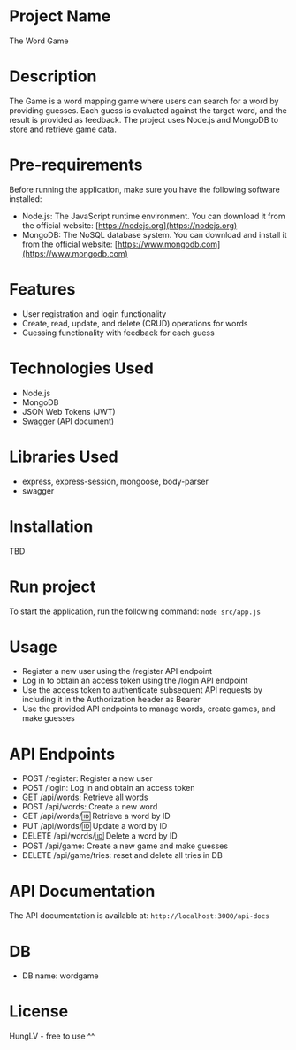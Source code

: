 # Project Name
The Word Game

# Description
The Game is a word mapping game where users can search for a word by providing guesses. Each guess is evaluated against the target word, and the result is provided as feedback. The project uses Node.js and MongoDB to store and retrieve game data.

# Pre-requirements
Before running the application, make sure you have the following software installed:
- Node.js: The JavaScript runtime environment. You can download it from the official website: [https://nodejs.org](https://nodejs.org)
- MongoDB: The NoSQL database system. You can download and install it from the official website: [https://www.mongodb.com](https://www.mongodb.com)

# Features
- User registration and login functionality
- Create, read, update, and delete (CRUD) operations for words
- Guessing functionality with feedback for each guess

# Technologies Used
- Node.js
- MongoDB
- JSON Web Tokens (JWT)
- Swagger (API document)

# Libraries Used
- express, express-session, mongoose, body-parser
- swagger

# Installation
TBD

# Run project
To start the application, run the following command: `node src/app.js`

# Usage
- Register a new user using the /register API endpoint
- Log in to obtain an access token using the /login API endpoint
- Use the access token to authenticate subsequent API requests by including it in the Authorization header as Bearer <access-token>
- Use the provided API endpoints to manage words, create games, and make guesses

# API Endpoints
- POST /register: Register a new user
- POST /login: Log in and obtain an access token
- GET /api/words: Retrieve all words
- POST /api/words: Create a new word
- GET /api/words/:id: Retrieve a word by ID
- PUT /api/words/:id: Update a word by ID
- DELETE /api/words/:id: Delete a word by ID
- POST /api/game: Create a new game and make guesses
- DELETE /api/game/tries: reset and delete all tries in DB

# API Documentation
The API documentation is available at: `http://localhost:3000/api-docs`

# DB
- DB name: wordgame

# License
HungLV - free to use ^^
